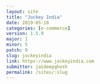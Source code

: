 ```yaml
---
layout: site
title: "Jockey India"
date: 2019-05-18
categories: [e-commerce]
version: 1.5.9
major: 1
minor: 5
patch: 9
slug: jockeyindia
link: https://www.jockeyindia.com
submitter: jaideepghosh
permalink: /sites/:slug
---
```


